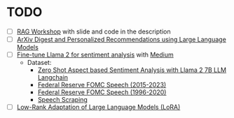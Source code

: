 # TODO

- [ ] [RAG Workshop](https://www.youtube.com/live/bNqSRNMgwhQ?si=4W6FNtODtpa5_log) with slide and code in the description
- [ ] [ArXiv Digest and Personalized Recommendations using Large Language Models](https://github.com/AutoLLM/ArxivDigest)
- [ ] [Fine-tune Llama 2 for sentiment analysis](https://www.kaggle.com/code/lucamassaron/fine-tune-llama-2-for-sentiment-analysis) with [Medium](https://medium.com/@ud.chandra/instruction-fine-tuning-llama-2-with-pefts-qlora-method-d6a801ebb19)
  - Dataset:
    - [Zero Shot Aspect based Sentiment Analysis with Llama 2 7B LLM Langchain](https://youtu.be/LNTK-CLYquA?si=tkCB12tKd2qK_G1x)
    - [Federal Reserve FOMC Speech (2015-2023)](https://www.kaggle.com/code/drlexus/fomc-statement-generation-gpt-2)
    - [Federal Reserve FOMC Speech (1996-2020)](https://www.kaggle.com/datasets/natanm/federal-reserve-governors-speeches-1996-2020)
    - [Speech Scraping](https://www.kaggle.com/code/natanm/speech-scraping)
- [ ] [Low-Rank Adaptation of Large Language Models (LoRA)](<https://huggingface.co/docs/diffusers/training/lora#:~:text=Low%2DRank%20Adaptation%20of%20Large%20Language%20Models%20(LoRA)%20is,trains%20those%20newly%20added%20weights.>)
